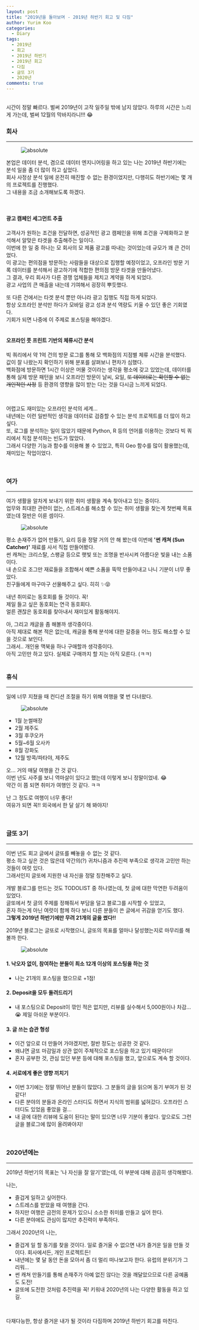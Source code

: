 ```yaml
---
layout: post
title: "2019년을 돌아보며 - 2019년 하반기 회고 및 다짐"
author: Yurim Koo
categories:
  - Diary
tags:
  - 2019년
  - 회고
  - 2019년 하반기
  - 2019년 회고 
  - 다짐
  - 글또 3기
  - 2020년
comments: true
---
```


<br>
시간이 정말 빠르다.  
벌써 2019년이 고작 일주일 밖에 남지 않았다.  
하루의 시간은 느리게 가는데, 벌써 12월의 막바지라니!!! 😂    
<br>


### 회사

------

<figure>
  <img data-action="zoom" src='{{ "/assets/img/the_last_diary_2019/6.png" | relative_url }}' alt='absolute'>
</figure>

본업은 데이터 분석, 겸으로 데이터 엔지니어링을 하고 있는 나는 2019년 하반기에는 분석 일을 좀 더 많이 하고 싶었다.  
회사 사정상 분석 일에 온전히 매진할 수 없는 환경이었지만, 다행히도 하반기에는 몇 개의 프로젝트를 진행했다.  
그 내용을 조금 소개해보도록 하겠다.  

<br>

#### 광고 캠페인 세그먼트 추출  
고객사가 원하는 조건을 전달하면, 성공적인 광고 캠페인을 위해 조건을 구체화하고 분석해서 알맞은 타겟을 추출해주는 일이다.  
이번에 한 일 중 하나는 모 회사의 모 제품 광고를 따내는 것이었는데 규모가 꽤 큰 건이었다.  
이 광고는 편의점을 방문하는 사람들을 대상으로 집행할 예정이었고, 오프라인 방문 기록 데이터를 분석해서 광고하기에 적합한 편의점 방문 타겟을 만들어냈다.  
그 결과, 우리 회사가 다른 경쟁 업체들을 제치고 계약을 하게 되었다.  
광고 사업의 큰 매출을 내는데 기여해서 굉장히 뿌듯했다.  

또 다른 건에서는 타겟 분석 뿐만 아니라 광고 집행도 직접 하게 되었다.  
항상 오프라인 분석만 하다가 모바일 광고 성과 분석 역량도 키울 수 있던 좋은 기회였다.  
기회가 되면 나중에 이 주제로 포스팅을 해야겠다.  
<br>

#### 오프라인 풋 프린트 기반의 체류시간 분석 
빅 쿼리에서 약 1억 건의 방문 로그를 통해 모 백화점의 지점별 체류 시간을 분석했다.  
값이 잘 나왔는지 확인하기 위해 분포를 살펴보니 편차가 심했다.  
백화점에 방문하면 1시간 이상은 머물 것이라는 생각을 평소에 갖고 있었는데, 데이터를 통해 실제 방문 패턴을 보니 오프라인 방문이 날씨, 요일, ~~또 데이터로는 확인할 수 없는 개인적인 사정~~ 등 환경의 영향을 많이 받는 다는 것을 다시금 느끼게 되었다.  

<br> 

어렵고도 재미있는 오프라인 분석의 세계...  
내년에는 이런 일반적인 생각을 데이터로 검증할 수 있는 분석 프로젝트를 더 많이 하고 싶다.  
또, 로그를 분석하는 일이 많았기 때문에 Python, R 등의 언어를 이용하는 것보다 빅 쿼리에서 직접 분석하는 빈도가 많았다.  
그래서 다양한 기능과 함수를 이용해 볼 수 있었고, 특히 Geo 함수를 많이 활용했는데, 재미있는 작업이었다.  


<br>



### 여가 

------

여가 생활을 알차게 보내기 위한 취미 생활을 계속 찾아내고 있는 중이다.  
업무와 최대한 관련이 없는, 스트레스를 해소할 수 있는 취미 생활을 찾는게 첫번째 목표였는데 절반은 이룬 셈이다.  

<figure>
  <img data-action="zoom" src='{{ "/assets/img/the_last_diary_2019/4.png" | relative_url }}' alt='absolute'>
</figure>

평소 손재주가 없어 만들기, 요리 등을 정말 거의 안 해 봤는데 이번에 **'썬 캐쳐 (Sun Catcher)'** 재료를 사서 직접 만들어봤다.  
썬 캐쳐는 크리스탈, 스팽글 등으로 햇빛 또는 조명을 반사시켜 아름다운 빛을 내는 소품이다.  
내 손으로 조그만 재료들을 조합해서 예쁜 소품을 뚝딱 만들어내고 나니 기분이 너무 좋았다.  
친구들에게 마구마구 선물해주고 싶다. 히히 ✨😝  

내년 취미로는 동호회를 들 것이다. 꼭!  
제일 들고 싶은 동호회는 연극 동호회다.  
얼른 괜찮은 동호회를 찾아내서 재미있게 활동해야지.  

아, 그리고 캐글을 좀 해볼까 생각중이다.  
아직 제대로 해본 적은 없는데, 캐글을 통해 분석에 대한 갈증을 어느 정도 해소할 수 있을 것으로 보인다.  
그래서.. 개인용 맥북을 하나 구매할까 생각중이다.  
아직 고민만 하고 있다. 실제로 구매까지 할 지는 아직 모른다. (ㅋㅋ)  
<br>



### 휴식 

------

일에 너무 지쳤을 때 컨디션 조절을 하기 위해 여행을 몇 번 다녀왔다.  

<figure>
  <img data-action="zoom" src='{{ "/assets/img/the_last_diary_2019/5.png" | relative_url }}' alt='absolute'>
</figure>

- 1월 눈썰매장
- 2월 제주도 
- 3월 후쿠오카 
- 5월~6월 오사카 
- 8월 강화도
- 12월 방콕/파타야, 제주도  

오... 거의 매달 여행을 간 것 같다.  
이번 년도 사주를 보니 역마살이 있다고 했는데 이렇게 보니 정말이었네. 😂   
약간 이 쯤 되면 취미가 여행인 것 같다. ㅋㅋ 

난 그 정도로 여행이 너무 좋다!  
여유가 되면 꼭!! 외국에서 한 달 살기 해 봐야지!

<br>



### 글또 3기

------

이번 년도 회고 글에서 글또를 빼놓을 수 없는 것 같다.  
평소 하고 싶은 것은 많은데 약간의(?) 귀차니즘과 추진력 부족으로 생각과 고민만 하는 것들이 여럿 있다.  
그래서인지 글또에 지원한 내 자신을 정말 칭찬해주고 싶다.  

개발 블로그를 만드는 것도 TODOLIST 중 하나였는데, 첫 글에 대한 막연한 두려움이 있었다.  
글또에서 첫 글의 주제를 정해줘서 부담을 덜고 블로그를 시작할 수 있었고,  
혼자 하는게 아닌 여럿이 함께 하다 보니 다른 분들이 쓴 글에서 귀감을 얻기도 했다.  
**그렇게 2019년 하반기에만 무려 21개의 글을 썼다!!**  

2019년 블로그는 글또로 시작했으니, 글또의 목표를 얼마나 달성했는지로 마무리를 해볼까 한다.  

<figure>
  <img data-action="zoom" src='{{ "/assets/img/the_last_diary_2019/3.png" | relative_url }}' alt='absolute'>
</figure>

#### 1. 낙오자 없이, 참여하는 분들이 최소 12개 이상의 포스팅을 하는 것
- 나는 21개의 포스팅을 했으므로 +1점!

#### 2. Deposit을 모두 돌려드리기
- 내 포스팅으로 Deposit이 깎인 적은 없지만, 리뷰를 실수해서 5,000원이나 차감... 😭 제일 아쉬운 부분이다.

#### 3. 글 쓰는 습관 형성
- 이건 앞으로 더 만들어 가야겠지반, 절반 정도는 성공한 것 같다.
- 왜냐면 글또 마감일과 상관 없이 주체적으로 포스팅을 하고 있기 때문이다!
- 혼자 공부한 것, 관심 있던 부분 등에 대해 포스팅을 했고, 앞으로도 계속 할 것이다.

#### 4. 서로에게 좋은 영향 끼치기
- 이번 3기에는 정말 뛰어난 분들이 많았다. 그 분들의 글을 읽으며 동기 부여가 된 것 같다!
- 다른 분야의 분들과 온라인 스터디도 하면서 지식의 범위를 넓혀갔다. 오프라인 스터디도 있었음 좋았을 걸...
- 내 글에 대한 리뷰에 도움이 된다는 말이 있으면 너무 기분이 좋았다. 앞으로도 그런 글을 블로그에 많이 올려봐야지!

<br>


### 2020년에는 

------

2019년 하반기의 목표는 '나 자신을 잘 알기'였는데, 이 부분에 대해 곰곰히 생각해봤다.  

나는,
- 즐겁게 일하고 싶어한다.
- 스트레스를 받았을 때 여행을 간다. 
- 하지만 여행은 금전의 문제가 있으니 소소한 취미를 만들고 싶어 한다.
- 다른 분야에도 관심이 많지만 추진력이 부족하다.

그래서 2020년의 나는,
- 즐겁게 일 할 동기를 찾을 것이다. 일로 즐거울 수 없으면 내가 즐거운 일을 만들 것이다. 회사에서든, 개인 프로젝트든!
- 내년에는 몇 달 동안 돈을 모아서 좀 더 멀리 떠나보고자 한다. 유럽의 분위기가 그리워...
- 썬 캐쳐 만들기를 통해 손재주가 아예 없진 않다는 것을 깨달았으므로 다른 공예품도 도전!
- 글또에 도전한 것처럼 추진력을 꼭! 키워내 2020년의 나는 다양한 활동을 하고 있길.

<br>

다재다능한, 항상 즐거운 내가 될 것이라 다짐하며 2019년 하반기 회고를 마친다.  


<br>




